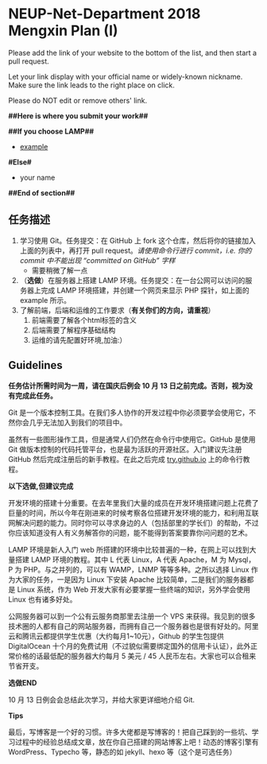 # NEUP-Net-Department 2018 Mengxin Plan (I)

Please add the link of your website to the bottom of the list, and then start a pull request.

Let your link display with your official name or widely-known nickname. Make sure the link leads to the right place on click.

Please do NOT edit or remove others' link.

**##Here is where you submit your work##**

**##If you choose LAMP##**

+ [example](http://121.42.163.214:700/)

**#Else#**

- your name

**##End of section##**

## 任务描述

1. 学习使用 Git。任务提交：在 GitHub 上 fork 这个仓库，然后将你的链接加入上面的列表中，再打开 pull request。*请使用命令行进行 commit，i.e. 你的 commit 中不能出现 “committed on GitHub” 字样*
   - 需要稍微了解一点
2. （**选做**）在服务器上搭建 LAMP 环境。任务提交：在一台公网可以访问的服务器上完成 LAMP 环境搭建，并创建一个网页来显示 PHP 探针，如上面的 example 所示。
3. 了解前端，后端和运维的工作要求（**有关你们的方向，请重视**）
   1. 前端需要了解各个html标签的含义
   2. 后端需要了解程序基础结构
   3. 运维的请先配置好环境,加油:）

## Guidelines

**任务估计所需时间为一周，请在国庆后例会 10 月 13 日之前完成。否则，视为没有完成此任务。**

Git 是一个版本控制工具。在我们多人协作的开发过程中你必须要学会使用它，不然你会几乎无法加入到我们的项目中。

虽然有一些图形操作工具，但是通常人们仍然在命令行中使用它。GitHub 是使用 Git 做版本控制的代码托管平台，也是最为活跃的开源社区。入门建议先注册 GitHub 然后完成注册后的新手教程。在此之后完成 [try.github.io](https://try.github.io/) 上的命令行教程。

**以下选做,但建议完成**

开发环境的搭建十分重要。在去年里我们大量的成员在开发环境搭建问题上花费了巨量的时间，所以今年在刚进来的时候考察各位搭建开发环境的能力，和利用互联网解决问题的能力。同时你可以寻求身边的人（包括部里的学长们）的帮助，不过你应该知道没有人有义务解答你的问题，能不能得到答案要靠你问问题的艺术。

LAMP 环境是新人入门 web 所搭建的环境中比较普遍的一种，在网上可以找到大量搭建 LAMP 环境的教程。其中 L 代表 Linux，A 代表 Apache，M 为 Mysql， P 为 PHP。与之并列的，可以有 WAMP，LNMP 等等多种。之所以选择 Linux 作为大家的任务，一是因为 Linux 下安装 Apache 比较简单，二是我们的服务器都是 Linux 系统，作为 Web 开发大家有必要掌握一些终端的知识，另外学会使用 Linux 也有诸多好处。

公网服务器可以到一个公有云服务商那里去注册一个 VPS 来获得。我见到的很多技术圈的人都有自己的网站服务器，而拥有自己一个服务器也是很有好处的。阿里云和腾讯云都提供学生优惠（大约每月1~10元），Github 的学生包提供 DigitalOcean 十个月的免费试用（不过貌似需要绑定国外的信用卡认证），此外正常价格的话最低配的服务器大约每月 5 美元 / 45 人民币左右。大家也可以合租来节省开支。

**选做END**

10 月 13 日例会会总结此次学习，并给大家更详细地介绍 Git.

**Tips**

最后，写博客是一个好的习惯。许多大佬都是写博客的！把自己踩到的一些坑、学习过程中的经验总结成文章，放在你自己搭建的网站博客上吧！动态的博客引擎有 WordPress、Typecho 等，静态的如 jekyll、hexo 等（这个是可选任务）